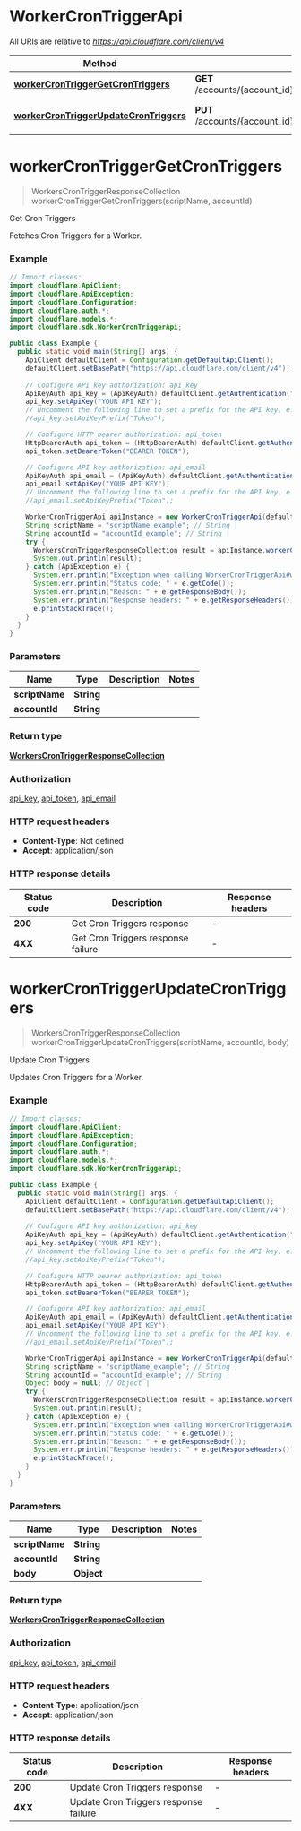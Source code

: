 # WorkerCronTriggerApi

All URIs are relative to *https://api.cloudflare.com/client/v4*

| Method | HTTP request | Description |
|------------- | ------------- | -------------|
| [**workerCronTriggerGetCronTriggers**](WorkerCronTriggerApi.md#workerCronTriggerGetCronTriggers) | **GET** /accounts/{account_id}/workers/scripts/{script_name}/schedules | Get Cron Triggers |
| [**workerCronTriggerUpdateCronTriggers**](WorkerCronTriggerApi.md#workerCronTriggerUpdateCronTriggers) | **PUT** /accounts/{account_id}/workers/scripts/{script_name}/schedules | Update Cron Triggers |


<a id="workerCronTriggerGetCronTriggers"></a>
# **workerCronTriggerGetCronTriggers**
> WorkersCronTriggerResponseCollection workerCronTriggerGetCronTriggers(scriptName, accountId)

Get Cron Triggers

Fetches Cron Triggers for a Worker.

### Example
```java
// Import classes:
import cloudflare.ApiClient;
import cloudflare.ApiException;
import cloudflare.Configuration;
import cloudflare.auth.*;
import cloudflare.models.*;
import cloudflare.sdk.WorkerCronTriggerApi;

public class Example {
  public static void main(String[] args) {
    ApiClient defaultClient = Configuration.getDefaultApiClient();
    defaultClient.setBasePath("https://api.cloudflare.com/client/v4");
    
    // Configure API key authorization: api_key
    ApiKeyAuth api_key = (ApiKeyAuth) defaultClient.getAuthentication("api_key");
    api_key.setApiKey("YOUR API KEY");
    // Uncomment the following line to set a prefix for the API key, e.g. "Token" (defaults to null)
    //api_key.setApiKeyPrefix("Token");

    // Configure HTTP bearer authorization: api_token
    HttpBearerAuth api_token = (HttpBearerAuth) defaultClient.getAuthentication("api_token");
    api_token.setBearerToken("BEARER TOKEN");

    // Configure API key authorization: api_email
    ApiKeyAuth api_email = (ApiKeyAuth) defaultClient.getAuthentication("api_email");
    api_email.setApiKey("YOUR API KEY");
    // Uncomment the following line to set a prefix for the API key, e.g. "Token" (defaults to null)
    //api_email.setApiKeyPrefix("Token");

    WorkerCronTriggerApi apiInstance = new WorkerCronTriggerApi(defaultClient);
    String scriptName = "scriptName_example"; // String | 
    String accountId = "accountId_example"; // String | 
    try {
      WorkersCronTriggerResponseCollection result = apiInstance.workerCronTriggerGetCronTriggers(scriptName, accountId);
      System.out.println(result);
    } catch (ApiException e) {
      System.err.println("Exception when calling WorkerCronTriggerApi#workerCronTriggerGetCronTriggers");
      System.err.println("Status code: " + e.getCode());
      System.err.println("Reason: " + e.getResponseBody());
      System.err.println("Response headers: " + e.getResponseHeaders());
      e.printStackTrace();
    }
  }
}
```

### Parameters

| Name | Type | Description  | Notes |
|------------- | ------------- | ------------- | -------------|
| **scriptName** | **String**|  | |
| **accountId** | **String**|  | |

### Return type

[**WorkersCronTriggerResponseCollection**](WorkersCronTriggerResponseCollection.md)

### Authorization

[api_key](../README.md#api_key), [api_token](../README.md#api_token), [api_email](../README.md#api_email)

### HTTP request headers

 - **Content-Type**: Not defined
 - **Accept**: application/json

### HTTP response details
| Status code | Description | Response headers |
|-------------|-------------|------------------|
| **200** | Get Cron Triggers response |  -  |
| **4XX** | Get Cron Triggers response failure |  -  |

<a id="workerCronTriggerUpdateCronTriggers"></a>
# **workerCronTriggerUpdateCronTriggers**
> WorkersCronTriggerResponseCollection workerCronTriggerUpdateCronTriggers(scriptName, accountId, body)

Update Cron Triggers

Updates Cron Triggers for a Worker.

### Example
```java
// Import classes:
import cloudflare.ApiClient;
import cloudflare.ApiException;
import cloudflare.Configuration;
import cloudflare.auth.*;
import cloudflare.models.*;
import cloudflare.sdk.WorkerCronTriggerApi;

public class Example {
  public static void main(String[] args) {
    ApiClient defaultClient = Configuration.getDefaultApiClient();
    defaultClient.setBasePath("https://api.cloudflare.com/client/v4");
    
    // Configure API key authorization: api_key
    ApiKeyAuth api_key = (ApiKeyAuth) defaultClient.getAuthentication("api_key");
    api_key.setApiKey("YOUR API KEY");
    // Uncomment the following line to set a prefix for the API key, e.g. "Token" (defaults to null)
    //api_key.setApiKeyPrefix("Token");

    // Configure HTTP bearer authorization: api_token
    HttpBearerAuth api_token = (HttpBearerAuth) defaultClient.getAuthentication("api_token");
    api_token.setBearerToken("BEARER TOKEN");

    // Configure API key authorization: api_email
    ApiKeyAuth api_email = (ApiKeyAuth) defaultClient.getAuthentication("api_email");
    api_email.setApiKey("YOUR API KEY");
    // Uncomment the following line to set a prefix for the API key, e.g. "Token" (defaults to null)
    //api_email.setApiKeyPrefix("Token");

    WorkerCronTriggerApi apiInstance = new WorkerCronTriggerApi(defaultClient);
    String scriptName = "scriptName_example"; // String | 
    String accountId = "accountId_example"; // String | 
    Object body = null; // Object | 
    try {
      WorkersCronTriggerResponseCollection result = apiInstance.workerCronTriggerUpdateCronTriggers(scriptName, accountId, body);
      System.out.println(result);
    } catch (ApiException e) {
      System.err.println("Exception when calling WorkerCronTriggerApi#workerCronTriggerUpdateCronTriggers");
      System.err.println("Status code: " + e.getCode());
      System.err.println("Reason: " + e.getResponseBody());
      System.err.println("Response headers: " + e.getResponseHeaders());
      e.printStackTrace();
    }
  }
}
```

### Parameters

| Name | Type | Description  | Notes |
|------------- | ------------- | ------------- | -------------|
| **scriptName** | **String**|  | |
| **accountId** | **String**|  | |
| **body** | **Object**|  | |

### Return type

[**WorkersCronTriggerResponseCollection**](WorkersCronTriggerResponseCollection.md)

### Authorization

[api_key](../README.md#api_key), [api_token](../README.md#api_token), [api_email](../README.md#api_email)

### HTTP request headers

 - **Content-Type**: application/json
 - **Accept**: application/json

### HTTP response details
| Status code | Description | Response headers |
|-------------|-------------|------------------|
| **200** | Update Cron Triggers response |  -  |
| **4XX** | Update Cron Triggers response failure |  -  |

